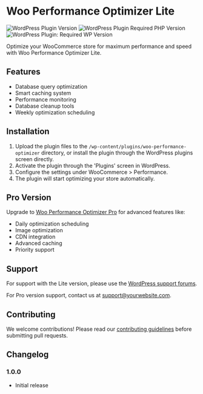 # Woo Performance Optimizer Lite

![WordPress Plugin Version](https://img.shields.io/wordpress/plugin/v/woo-performance-optimizer)
![WordPress Plugin Required PHP Version](https://img.shields.io/wordpress/plugin/required-php/woo-performance-optimizer)
![WordPress Plugin: Required WP Version](https://img.shields.io/wordpress/plugin/wp-version/woo-performance-optimizer)

Optimize your WooCommerce store for maximum performance and speed with Woo Performance Optimizer Lite.

## Features

- Database query optimization
- Smart caching system
- Performance monitoring
- Database cleanup tools
- Weekly optimization scheduling

## Installation

1. Upload the plugin files to the `/wp-content/plugins/woo-performance-optimizer` directory, or install the plugin through the WordPress plugins screen directly.
2. Activate the plugin through the 'Plugins' screen in WordPress.
3. Configure the settings under WooCommerce > Performance.
4. The plugin will start optimizing your store automatically.

## Pro Version

Upgrade to [Woo Performance Optimizer Pro](https://jeffmuturi.netlify.app/woo-performance-optimizer-pro/) for advanced features like:

- Daily optimization scheduling
- Image optimization
- CDN integration
- Advanced caching
- Priority support

## Support

For support with the Lite version, please use the [WordPress support forums](https://wordpress.org/support/plugin/woo-performance-optimizer/).

For Pro version support, contact us at [support@yourwebsite.com](mailto:jeffmuturi45@gmail.com).

## Contributing

We welcome contributions! Please read our [contributing guidelines](CONTRIBUTING.md) before submitting pull requests.

## Changelog

### 1.0.0
- Initial release
